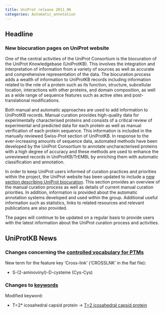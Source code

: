 ```yaml
---
title: UniProt release 2011_06
categories: Automatic_annotation
---
```


## Headline

### New biocuration pages on UniProt website

One of the central activities of the UniProt Consortium is the biocuration of the UniProt Knowledgebase (UniProtKB). This involves the integration and interpretation of information from a variety of sources as well as accurate and comprehensive representation of the data. The biocuration process adds a wealth of information to UniProtKB records including information related to the role of a protein such as its function, structure, subcellular location, interactions with other proteins, and domain composition, as well as a wide range of sequence features such as active sites and post-translational modifications.

Both manual and automatic approaches are used to add information to UniProtKB records. Manual curation provides high-quality data for experimentally characterised proteins and consists of a critical review of experimental and predicted data for each protein as well as manual verification of each protein sequence. This information is included in the manually reviewed Swiss-Prot section of UniProtKB. In response to the ever-increasing amounts of sequence data, automated methods have been developed by the UniProt Consortium to annotate uncharacterised proteins with a high degree of accuracy and these methods are used to enhance the unreviewed records in UniProtKB/TrEMBL by enriching them with automatic classification and annotation.

In order to keep UniProt users informed of curation practices and priorities within the project, the UniProt website has been updated to include a [new section describing UniProt biocuration](http://www.uniprot.org/help/biocuration). This section provides an overview of the manual curation process as well as details of current manual curation priorities. In addition, information is provided about the automatic annotation systems developed and used within the group. Additional useful information such as statistics, links to related resources and relevant publications are also provided.

The pages will continue to be updated on a regular basis to provide users with the latest information about the UniProt curation process and activities.

## UniProtKB News

### Changes concerning the [controlled vocabulary for PTMs](https://ftp.uniprot.org/pub/databases/uniprot/current_release/knowledgebase/complete/docs/ptmlist)

New term for the feature key ‘Cross-link’ (‘CROSSLNK’ in the flat file):

-   S-(2-aminovinyl)-D-cysteine (Cys-Cys)

### Changes to [keywords](https://ftp.uniprot.org/pub/databases/uniprot/current_release/knowledgebase/complete/docs/keywlist)

Modified keyword:

-   T=2\* icosahedral capsid protein -&gt; [T=2 icosahedral capsid protein](http://www.uniprot.org/keywords/KW-1141)
